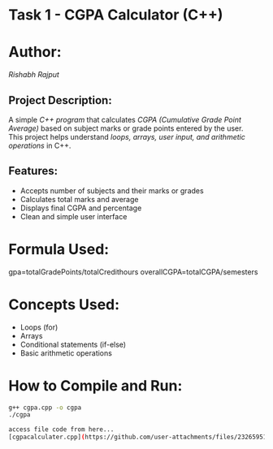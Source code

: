 #  Task 1 - CGPA Calculator (C++)

# Author:
*Rishabh Rajput*

##  Project Description:
A simple *C++ program* that calculates *CGPA (Cumulative Grade Point Average)* based on subject marks or grade points entered by the user.  
This project helps understand *loops, arrays, user input, and arithmetic operations* in C++.

##  Features:
- Accepts number of subjects and their marks or grades  
- Calculates total marks and average  
- Displays final CGPA and percentage  
- Clean and simple user interface  

# Formula Used:
gpa=totalGradePoints/totalCredithours
overallCGPA=totalCGPA/semesters

# Concepts Used:
- Loops (for)  
- Arrays  
- Conditional statements (if-else)  
- Basic arithmetic operations  

# How to Compile and Run:
```bash
g++ cgpa.cpp -o cgpa
./cgpa

access file code from here...
[cgpacalculater.cpp](https://github.com/user-attachments/files/23265951/cgpacalculater.cpp)
